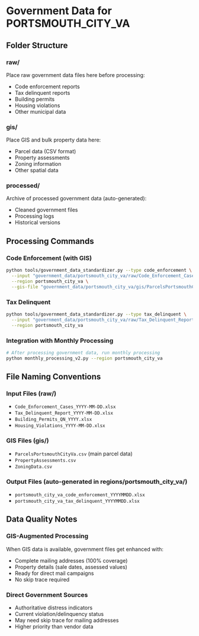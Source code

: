 # Government Data for PORTSMOUTH_CITY_VA

## Folder Structure

### raw/
Place raw government data files here before processing:
- Code enforcement reports
- Tax delinquent reports  
- Building permits
- Housing violations
- Other municipal data

### gis/
Place GIS and bulk property data here:
- Parcel data (CSV format)
- Property assessments
- Zoning information
- Other spatial data

### processed/
Archive of processed government data (auto-generated):
- Cleaned government files
- Processing logs
- Historical versions

## Processing Commands

### Code Enforcement (with GIS)
```bash
python tools/government_data_standardizer.py --type code_enforcement \
  --input "government_data/portsmouth_city_va/raw/Code_Enforcement_Cases.xlsx" \
  --region portsmouth_city_va \
  --gis-file "government_data/portsmouth_city_va/gis/ParcelsPortsmouthCityVa.csv"
```

### Tax Delinquent
```bash  
python tools/government_data_standardizer.py --type tax_delinquent \
  --input "government_data/portsmouth_city_va/raw/Tax_Delinquent_Report.xlsx" \
  --region portsmouth_city_va
```

### Integration with Monthly Processing
```bash
# After processing government data, run monthly processing
python monthly_processing_v2.py --region portsmouth_city_va
```

## File Naming Conventions

### Input Files (raw/)
- `Code_Enforcement_Cases_YYYY-MM-DD.xlsx`
- `Tax_Delinquent_Report_YYYY-MM-DD.xlsx` 
- `Building_Permits_QN_YYYY.xlsx`
- `Housing_Violations_YYYY-MM-DD.xlsx`

### GIS Files (gis/)
- `ParcelsPortsmouthCityVa.csv` (main parcel data)
- `PropertyAssessments.csv`
- `ZoningData.csv`

### Output Files (auto-generated in regions/portsmouth_city_va/)
- `portsmouth_city_va_code_enforcement_YYYYMMDD.xlsx`
- `portsmouth_city_va_tax_delinquent_YYYYMMDD.xlsx`

## Data Quality Notes

### GIS-Augmented Processing
When GIS data is available, government files get enhanced with:
- Complete mailing addresses (100% coverage)
- Property details (sale dates, assessed values)
- Ready for direct mail campaigns
- No skip trace required

### Direct Government Sources
- Authoritative distress indicators
- Current violation/delinquency status
- May need skip trace for mailing addresses
- Higher priority than vendor data
